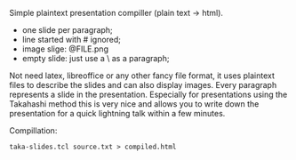 Simple plaintext presentation compiller (plain text -> html).

 - one slide per paragraph;
 - line started with # ignored;
 - image slige: @FILE.png
 - empty slide: just use a \ as a paragraph;

Not need latex, libreoffice or any other fancy file format, it uses plaintext files to describe the slides and can also display images. Every paragraph represents a slide in the presentation. Especially for presentations using the Takahashi method this is very nice and allows you to write down the presentation for a quick lightning talk within a few minutes.

Compillation:

`taka-slides.tcl source.txt > compiled.html`
